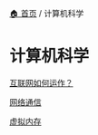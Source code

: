 [🏠 首页](../_index.md) / 计算机科学

# 计算机科学

[互联网如何运作？](internet.md)

[网络通信](networking.md)

[虚拟内存](virtual-memory.md)
